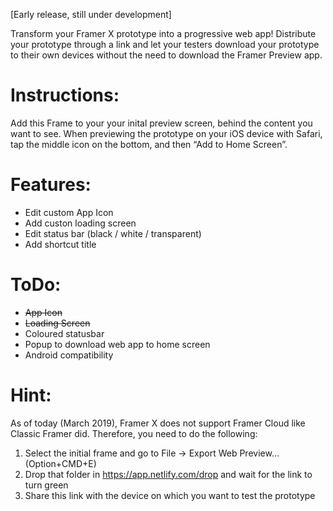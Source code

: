 [Early release, still under development]

Transform your Framer X prototype into a progressive web app! Distribute your prototype through a link and let your testers download your prototype to their own devices without the need to download the Framer Preview app.

# Instructions:
Add this Frame to your your inital preview screen, behind the content you want to see. When previewing the prototype on your iOS device with Safari, tap the middle icon on the bottom, and then “Add to Home Screen”.

# Features:
- Edit custom App Icon
- Add custon loading screen
- Edit status bar (black / white / transparent)
- Add shortcut title

# ToDo:
- ~~App Icon~~
- ~~Loading Screen~~
- Coloured statusbar
- Popup to download web app to home screen
- Android compatibility

# Hint:
As of today (March 2019), Framer X does not support Framer Cloud like Classic Framer did. Therefore, you need to do the following: 
1. Select the initial frame and go to File -> Export Web Preview… (Option+CMD+E)
2. Drop that folder in https://app.netlify.com/drop and wait for the link to turn green
3. Share this link with the device on which you want to test the prototype
